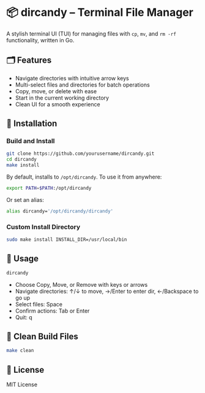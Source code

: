 
# 📦 dircandy – Terminal File Manager

A stylish terminal UI (TUI) for managing files with `cp`, `mv`, and `rm -rf` functionality, written in Go.

## 🗂 Features

- Navigate directories with intuitive arrow keys
- Multi-select files and directories for batch operations
- Copy, move, or delete with ease
- Start in the current working directory
- Clean UI for a smooth experience

## 🚀 Installation

### Build and Install
```bash
git clone https://github.com/yourusername/dircandy.git
cd dircandy
make install
```

By default, installs to `/opt/dircandy`. To use it from anywhere:
```bash
export PATH=$PATH:/opt/dircandy
```
Or set an alias:
```bash
alias dircandy='/opt/dircandy/dircandy'
```

### Custom Install Directory
```bash
sudo make install INSTALL_DIR=/usr/local/bin
```

## 🏃 Usage
```bash
dircandy
```
- Choose Copy, Move, or Remove with keys or arrows
- Navigate directories: ↑/↓ to move, →/Enter to enter dir, ←/Backspace to go up
- Select files: Space
- Confirm actions: Tab or Enter
- Quit: q

## 🧹 Clean Build Files
```bash
make clean
```

## 📄 License
MIT License
